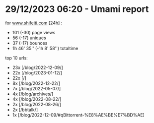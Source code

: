 # 29/12/2023 06:20 - Umami report
for www.shifeiti.com [24h] :

 - 101 (-30) page views
 - 56 (-17) uniques
 - 37 (-17) bounces
 - 1h 46' 35'' (-1h 8' 58'') totaltime


top 10 urls:
 - 23x [/blog/2022-12-09/]
 - 22x [/blog/2023-01-12/]
 - 22x [/]
 - 8x [/blog/2022-12-22/]
 - 7x [/blog/2022-05-07/]
 - 4x [/blog/archives/]
 - 4x [/blog/2022-08-22/]
 - 2x [/blog/2022-08-26/]
 - 2x [/bbtalk/]
 - 1x [/blog/2022-12-09/#qBittorrent-%E8%AE%BE%E7%BD%AE]


